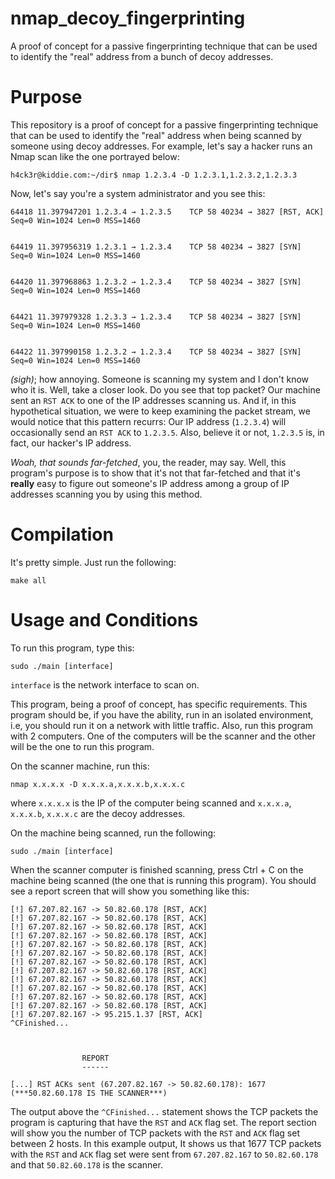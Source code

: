 # nmap_decoy_fingerprinting
A proof of concept for a passive fingerprinting technique that can be used to identify the "real" address from a bunch of decoy addresses.



# Purpose

This repository is a proof of concept for a passive fingerprinting technique that can be used to identify the "real" address when being scanned by someone using decoy addresses. For example, let's say a hacker runs an Nmap scan like the one portrayed below:

`h4ck3r@kiddie.com:~/dir$ nmap 1.2.3.4 -D 1.2.3.1,1.2.3.2,1.2.3.3`

Now, let's say you're a system administrator and you see this:


```
64418 11.397947201 1.2.3.4 → 1.2.3.5    TCP 58 40234 → 3827 [RST, ACK] Seq=0 Win=1024 Len=0 MSS=1460


64419 11.397956319 1.2.3.1 → 1.2.3.4    TCP 58 40234 → 3827 [SYN] Seq=0 Win=1024 Len=0 MSS=1460


64420 11.397968863 1.2.3.2 → 1.2.3.4    TCP 58 40234 → 3827 [SYN] Seq=0 Win=1024 Len=0 MSS=1460


64421 11.397979328 1.2.3.3 → 1.2.3.4    TCP 58 40234 → 3827 [SYN] Seq=0 Win=1024 Len=0 MSS=1460


64422 11.397990158 1.2.3.2 → 1.2.3.4    TCP 58 40234 → 3827 [SYN] Seq=0 Win=1024 Len=0 MSS=1460
```


*(sigh)*; how annoying. Someone is scanning my system and I don't know who it is. Well, take a closer look. Do you see that top packet? Our machine sent an `RST ACK` to one of the IP addresses scanning us. And if, in this hypothetical situation, we were to keep examining the packet stream, we would notice that this pattern recurrs: Our IP address (`1.2.3.4`) will occasionally send an `RST ACK` to `1.2.3.5`. Also, believe it or not, `1.2.3.5` is, in fact, our hacker's IP address.

*Woah, that sounds far-fetched*, you, the reader, may say. Well, this program's purpose is to show that it's not that far-fetched and that it's **really** easy to figure out someone's IP address among a group of IP addresses scanning you by using this method.

# Compilation

It's pretty simple. Just run the following:

`make all`

# Usage and Conditions

To run this program, type this:

`sudo ./main [interface]`

`interface` is the network interface to scan on.

This program, being a proof of concept, has specific requirements. This program should be, if you have the ability, run in an isolated environment, i.e, you should run it on a network with little traffic. Also, run this program with 2 computers. One of the computers will be the scanner and the other will be the one to run this program. 

On the scanner machine, run this:

`nmap x.x.x.x -D x.x.x.a,x.x.x.b,x.x.x.c`

where `x.x.x.x` is the IP of the computer being scanned and `x.x.x.a`, `x.x.x.b`, `x.x.x.c` are the decoy addresses.

On the machine being scanned, run the following:

`sudo ./main [interface]`

When the scanner computer is finished scanning, press Ctrl + C on the machine being scanned (the one that is running this program). You should see a report screen that will show you something like this: 

```
[!] 67.207.82.167 -> 50.82.60.178 [RST, ACK]
[!] 67.207.82.167 -> 50.82.60.178 [RST, ACK]
[!] 67.207.82.167 -> 50.82.60.178 [RST, ACK]
[!] 67.207.82.167 -> 50.82.60.178 [RST, ACK]
[!] 67.207.82.167 -> 50.82.60.178 [RST, ACK]
[!] 67.207.82.167 -> 50.82.60.178 [RST, ACK]
[!] 67.207.82.167 -> 50.82.60.178 [RST, ACK]
[!] 67.207.82.167 -> 50.82.60.178 [RST, ACK]
[!] 67.207.82.167 -> 50.82.60.178 [RST, ACK]
[!] 67.207.82.167 -> 50.82.60.178 [RST, ACK]
[!] 67.207.82.167 -> 50.82.60.178 [RST, ACK]
[!] 67.207.82.167 -> 50.82.60.178 [RST, ACK]
[!] 67.207.82.167 -> 95.215.1.37 [RST, ACK]
^CFinished...



                REPORT
                ------

[...] RST ACKs sent (67.207.82.167 -> 50.82.60.178): 1677 (***50.82.60.178 IS THE SCANNER***)
```
The output above the `^CFinished...` statement shows the TCP packets the program is capturing that have the `RST` and `ACK` flag set. The report section will show you the number of TCP packets with the `RST` and `ACK` flag set between 2 hosts. In this example output, It shows us that 1677 TCP packets with the `RST` and `ACK` flag set were sent from `67.207.82.167` to `50.82.60.178` and that `50.82.60.178` is the scanner. 

